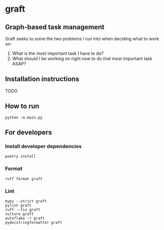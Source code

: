 # graft

## Graph-based task management

Graft seeks to solve the two problems I run into when deciding what to work on:
1. What is the most important task I have to do?
2. What should I be working on right now to do that most important task ASAP?

## Installation instructions
TODO

## How to run
```python -m main.py```

## For developers
### Install developer dependencies
```poetry install```
### Format
```
ruff format graft
```
### Lint
```
mypy --strict graft
pylint graft
ruff --fix graft
vulture graft
autoflake -r graft
pydocstringformatter graft
```
